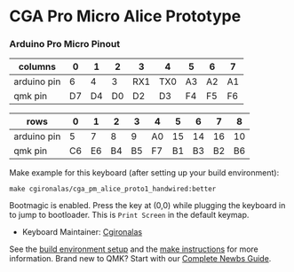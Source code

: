 # CGA Pro Micro Alice Prototype

### Arduino Pro Micro Pinout
| columns     | 0   | 1   | 2   | 3   | 4   | 5   | 6   | 7   |
| ----------- | --- | --- | --- | --- | --- | --- | --- | --- |
| arduino pin |  6  |  4  |  3  | RX1 | TX0 | A3  | A2  | A1  |
| qmk pin     | D7  | D4  | D0  | D2  | D3  | F4  | F5  | F6  |

| rows        | 0   | 1   | 2   | 3   | 4   | 5   | 6   | 7   | 8   |
| ----------- | --- | --- | --- | --- | --- | --- | --- | --- | --- |
| arduino pin |  5  |  7  |  8  |  9  | A0  | 15  | 14  | 16  | 10  |
| qmk pin     | C6  | E6  | B4  | B5  | F7  | B1  | B3  | B2  | B6  |


Make example for this keyboard (after setting up your build environment):

    make cgironalas/cga_pm_alice_proto1_handwired:better

Bootmagic is enabled.  Press the key at (0,0) while plugging the keyboard in to jump to bootloader. This is `Print Screen` in the default keymap.

* Keyboard Maintainer: [Cgironalas](https://github.com/Cgironalas)

See the [build environment setup](https://docs.qmk.fm/#/getting_started_build_tools) and the [make instructions](https://docs.qmk.fm/#/getting_started_make_guide) for more information. Brand new to QMK? Start with our [Complete Newbs Guide](https://docs.qmk.fm/#/newbs).
